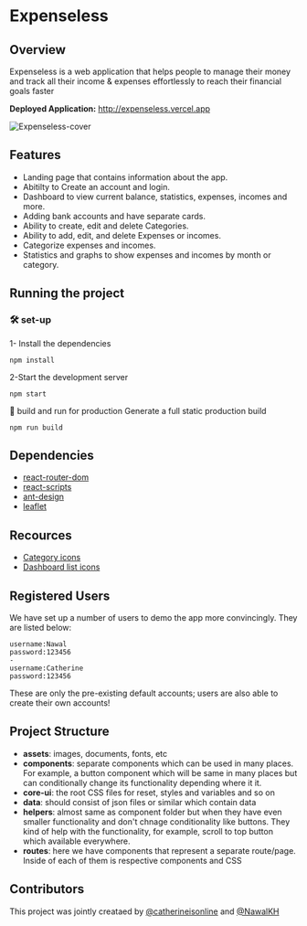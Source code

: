 

# Expenseless

## Overview 
Expenseless is a web application that helps people to manage their money and track all their income & expenses effortlessly to reach their financial goals faster

**Deployed Application:** http://expenseless.vercel.app

![Expenseless-cover](https://user-images.githubusercontent.com/24944582/200111598-a277e5d8-63e7-4248-8612-13a4e8467a51.png)

## Features
* Landing page that contains information about the app.
* Abitilty to Create an account and login.
* Dashboard to view current balance, statistics, expenses, incomes and more.
* Adding bank accounts and have separate cards.
* Ability to create, edit and delete Categories.
* Ability to add, edit, and delete Expenses or incomes.
* Categorize expenses and incomes.
* Statistics and graphs to show expenses and incomes by month or category.


## Running the project 

### 🛠 set-up
1- Install the dependencies
```
npm install 
```
2-Start the development server
```
npm start
```
🚀 build and run for production
Generate a full static production build
``` 
npm run build
```

## Dependencies
- [react-router-dom](https://www.npmjs.com/package/react-router-dom)
- [react-scripts](https://www.npmjs.com/package/react-scripts)
- [ant-design](https://www.npmjs.com/package/@ant-design/charts)
- [leaflet](https://react-leaflet.js.org/docs/start-installation/)

## Recources
- [Category icons](https://icons8.com/icon/set/investments/clouds)
- [Dashboard list icons](https://feathericons.com/)

## Registered Users
We have set up a number of users to demo the app more convincingly. They are listed below:
```
username:Nawal
password:123456
-
username:Catherine
password:123456
```
These are only the pre-existing default accounts; users are also able to create their own accounts!

## Project Structure
* **assets**: images, documents, fonts, etc
* **components**: separate components which can be used in many places. For example, a button component which will be same in many places but can conditionally change its functionality depending where it it.
* **core-ui**: the root CSS files for reset, styles and variables and so on
* **data**: should consist of json files or similar which contain data
* **helpers**: almost same as component folder but when they have even smaller functionality and don't chnage conditionality like buttons. They kind of help with the functionality, for example, scroll to top button which available everywhere.
* **routes**: here we have components that represent a separate route/page. Inside of each of them is respective components and CSS

## Contributors 
This project was jointly creataed by [@catherineisonline](https://www.github.com/catherineisonline) and [@NawalKH](https://www.github.com/NawalKH)

 
